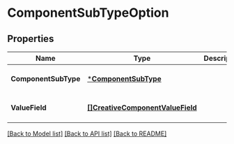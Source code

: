 # ComponentSubTypeOption

## Properties
Name | Type | Description | Notes
------------ | ------------- | ------------- | -------------
**ComponentSubType** | [***ComponentSubType**](ComponentSubType.md) |  | [optional] [default to null]
**ValueField** | [**[]CreativeComponentValueField**](creative_component_value_field.md) |  | [optional] [default to null]

[[Back to Model list]](../README.md#documentation-for-models) [[Back to API list]](../README.md#documentation-for-api-endpoints) [[Back to README]](../README.md)


